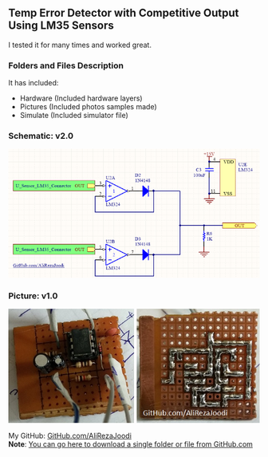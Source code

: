 ## Temp Error Detector with Competitive Output Using LM35 Sensors
I tested it for many times and worked great.

### Folders and Files Description
It has included:
- Hardware (Included hardware layers)
- Pictures (Included photos samples made)
- Simulate (Included simulator file)

### Schematic: v2.0
![](Hardware/v2.0/Sensor_LM35_Package.png)

### Picture: v1.0
![](Pictures/v1.0.jpg)

My GitHub: [GitHub.com/AliRezaJoodi](https://github.com/AliRezaJoodi)  
**Note**: [You can go here to download a single folder or file from GitHub.com](https://minhaskamal.github.io/DownGit/#/home)
